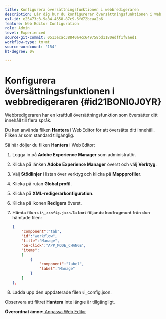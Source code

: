 ```yaml
---
title: Konfigurera översättningsfunktionen i webbredigeraren
description: Lär dig hur du konfigurerar översättningsfunktionen i Web Editor
exl-id: e25473c3-9a84-4658-87c9-6fd72bcaa2b6
feature: Web Editor Configuration
role: Admin
level: Experienced
source-git-commit: 0513ecac38840a4cc649758bd1180edff1f8aed1
workflow-type: tm+mt
source-wordcount: '154'
ht-degree: 0%

---
```


# Konfigurera översättningsfunktionen i webbredigeraren {#id21BONI0J0YR}

Webbredigeraren har en kraftfull översättningsfunktion som översätter ditt innehåll till flera språk.

Du kan använda fliken **Hantera** i Web Editor för att översätta ditt innehåll. Fliken är som standard tillgänglig.

Så här döljer du fliken **Hantera** i Web Editor:

1. Logga in på **Adobe Experience Manager** som administratör.
1. Klicka på länken **Adobe Experience Manager** överst och välj **Verktyg**.
1. Välj **Stödlinjer** i listan över verktyg och klicka på **Mappprofiler**.
1. Klicka på rutan **Global profil**.
1. Klicka på **XML-redigerarkonfiguration**.
1. Klicka på ikonen **Redigera** överst.
1. Hämta filen `ui\_config.json`.Ta bort följande kodfragment från den hämtade filen:

   ```json
   {
       "component":"tab",
       "id":"workflow",
       "title":"Manage",
       "on-click":"APP_MODE_CHANGE",
       "items":
       [
           {
               "component":"label",
               "label":"Manage"
           }
       ]
   },
   ```

1. Ladda upp den uppdaterade filen ui\_config.json.

Observera att filtret **Hantera** inte längre är tillgängligt.

**Överordnat ämne:**[ Anpassa Web Editor](conf-web-editor.md)
